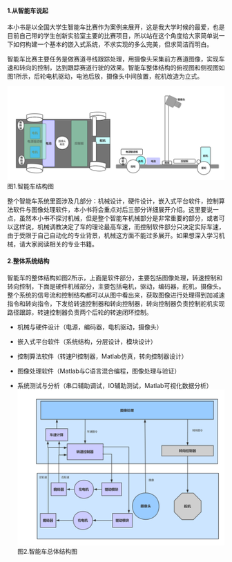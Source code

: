 #### 1.从智能车说起

本小书是以全国大学生智能车比赛作为案例来展开，这是我大学时候的最爱，也是目前自己带的学生创新实验室主要的比赛项目，所以站在这个角度给大家简单说一下如何构建一个基本的嵌入式系统，不求实现的多么完美，但求简洁而明白。

智能车比赛主要任务是做赛道寻线跟踪处理，用摄像头采集前方赛道图像，实现车速和转向的控制，达到跟踪赛道行驶的效果。智能车整体结构的俯视图和侧视图如图1所示，后轮电机驱动，电池后放，摄像头中间放置，舵机改造为立式。

![](/assets/EmbeddedSystem_S0_P0.png)图1.智能车结构图

整个智能车系统里面涉及几部分：机械设计，硬件设计，嵌入式平台软件，控制算法软件与图像处理软件，本小书将会重点对后三部分详细展开介绍。这里要说一点，虽然本小书不探讨机械，但是整个智能车机械部分是非常重要的部分，或者可以这样说，机械调教决定了车的理论最高车速，而控制软件部分只决定实际车速，由于受限于自己自动化的专业背景，机械这方面不能过多展开。如果想深入学习机械，请大家阅读相关的专业书籍。

#### 2.整体系统结构

智能车的整体结构如图2所示，上面是软件部分，主要包括图像处理，转速控制和转向控制，下面是硬件机械部分，主要包括电机，驱动，编码器，舵机，摄像头。整个系统的信号流和控制结构都可以从图中看出来，获取图像进行处理得到加减速指令和转向指令，下发给转速控制器和转向控制器，转向控制器负责控制舵机实现路径跟踪，转速控制器负责两个后轮的转速闭环控制。

* 机械与硬件设计（电源，编码器，电机驱动，摄像头）

* 嵌入式平台软件（系统结构，分层设计，模块设计）

* 控制算法软件（转速PI控制器，Matlab仿真，转向控制器设计）
* 图像处理软件（Matlab与C语言混合编程，图像处理与验证）
* 系统测试与分析（串口辅助调试，IO辅助测试，Matlab可视化数据分析） ![](/assets/EmbeddedSystem_S0_P1.png)图2.智能车总体结构图



